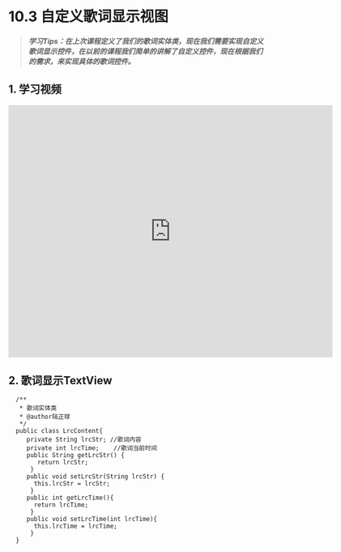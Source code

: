 # 10.3 自定义歌词显示视图

>##### 学习Tips：在上次课程定义了我们的歌词实体类，现在我们需要实现自定义歌词显示控件，在以前的课程我们简单的讲解了自定义控件，现在根据我们的需求，来实现具体的歌词控件。

## 1. 学习视频

<iframe frameborder="0" width="640" height="498" src="https://v.qq.com/iframe/player.html?vid=z0180bhmznp&tiny=0&auto=0" allowfullscreen></iframe>

## 2. 歌词显示TextView

```
  /**
   * 歌词实体类
   * @author陆正球
   */
  public class LrcContent{
     private String lrcStr; //歌词内容 
     private int lrcTime;    //歌词当前时间
     public String getLrcStr() {
        return lrcStr;
      }
     public void setLrcStr(String lrcStr) {
       this.lrcStr = lrcStr;
      }
     public int getLrcTime(){
       return lrcTime;
      }
     public void setLrcTime(int lrcTime){
       this.lrcTime = lrcTime;
      } 
  }
```